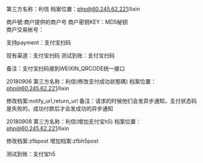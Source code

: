 ﻿第三方名称：利信
档案位置：php@60.245.62.221/lixin  
  
商戶號:商户提供的商户号
商户密钥KEY：MD5秘钥  
商户交易帐号：
  
支持payment：支付宝扫码
  
现有渠道：支付宝扫码
测试到账：支付宝扫码
  
备注：支付宝扫码接到WEIXIN_QRCODE统一接口

20180906
第三方名称：利信(修改支付成功狀態碼)
档案位置：php@60.245.62.221/lixin

修改档案:notify_url,return_url
备注：请求的时候他们会发异步通知，支付状态码是失败的，成功付款后才会发成功的异步通知

20180908
第三方名称：利信(增加支付宝h5)
档案位置：php@60.245.62.221/lixin

修改档案:zfbpost
增加档案:zfbh5post

测试到账：支付宝h5